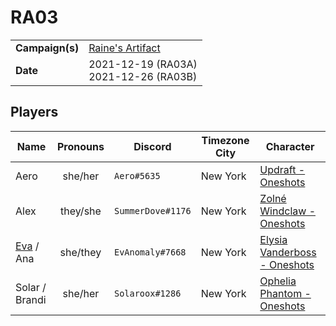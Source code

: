 # RA03

|||
| --- | --- |
| **Campaign(s)** | [Raine's Artifact](../campaigns/O2-raines-artifact.md) | session.3
| **Date** | 2021-12-19 (RA03A)<br>2021-12-26 (RA03B) |

## Players

| Name | Pronouns | Discord | Timezone City | Character |
| --- |:---:| --- | --- | --- |
| Aero | she/her | `Aero#5635` | New York | [Updraft - Oneshots](../characters/non-astarus/os-updraft.md) |
| Alex | they/she | `SummerDove#1176` | New York | [Zolné Windclaw - Oneshots](../characters/non-astarus/os-zolne-windclaw.md) |
| [Eva](../players/eva.md) / Ana | she/they | `EvAnomaly#7668` | New York | [Elysia Vanderboss - Oneshots](../characters/non-astarus/os-elysia-vanderboss.md) |
| Solar / Brandi | she/her | `Solaroox#1286` | New York | [Ophelia Phantom - Oneshots](../characters/non-astarus/os-ophelia-phantom.md) |
